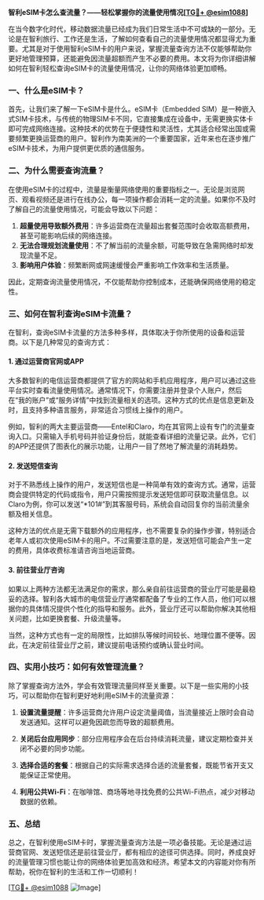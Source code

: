 **智利eSIM卡怎么查流量？——轻松掌握你的流量使用情况[[TG💪+ @esim1088](https://t.me/s/esim1088)]**

在当今数字化时代，移动数据流量已经成为我们日常生活中不可或缺的一部分。无论是在智利旅行、工作还是生活，了解如何查看自己的流量使用情况都显得尤为重要。尤其是对于使用智利eSIM卡的用户来说，掌握流量查询方法不仅能够帮助你更好地管理预算，还能避免因流量超额而产生不必要的费用。本文将为你详细讲解如何在智利轻松查询eSIM卡的流量使用情况，让你的网络体验更加顺畅。

### 一、什么是eSIM卡？

首先，让我们来了解一下eSIM卡是什么。eSIM卡（Embedded SIM）是一种嵌入式SIM卡技术，与传统的物理SIM卡不同，它直接集成在设备中，无需更换实体卡即可完成网络连接。这种技术的优势在于便捷性和灵活性，尤其适合经常出国或需要频繁更换运营商的用户。智利作为南美洲的一个重要国家，近年来也在逐步推广eSIM卡技术，为用户提供更优质的通信服务。

### 二、为什么需要查询流量？

在使用eSIM卡的过程中，流量是衡量网络使用的重要指标之一。无论是浏览网页、观看视频还是进行在线办公，每一项操作都会消耗一定的流量。如果你不及时了解自己的流量使用情况，可能会导致以下问题：

1. **超量使用导致额外费用**：许多运营商在流量超出套餐范围时会收取高额费用，甚至可能影响后续的网络连接。
2. **无法合理规划流量使用**：不了解当前的流量余额，可能导致在急需网络时却发现流量不足。
3. **影响用户体验**：频繁断网或网速缓慢会严重影响工作效率和生活质量。

因此，定期查询流量使用情况，不仅能帮助你控制成本，还能确保网络使用的稳定性。

### 三、如何在智利查询eSIM卡流量？

在智利，查询eSIM卡流量的方法多种多样，具体取决于你所使用的设备和运营商。以下是几种常见的查询方式：

#### 1. 通过运营商官网或APP

大多数智利的电信运营商都提供了官方的网站和手机应用程序，用户可以通过这些平台实时查看流量使用情况。通常情况下，你需要注册并登录个人账户，然后在“我的账户”或“服务详情”中找到流量相关的选项。这种方式的优点是信息更新及时，且支持多种语言服务，非常适合习惯线上操作的用户。

例如，智利的两大主要运营商——Entel和Claro，均在其官网上设有专门的流量查询入口。只需输入手机号码并验证身份后，就能查看详细的流量记录。此外，它们的APP还提供了图表化的展示功能，让用户一目了然地了解流量的消耗趋势。

#### 2. 发送短信查询

对于不熟悉线上操作的用户，发送短信也是一种简单有效的查询方式。通常，运营商会提供特定的代码或指令，用户只需按照提示发送短信即可获取流量信息。以Claro为例，你可以发送“*101#”到其客服号码，系统会自动回复你的当前流量余额及相关信息。

这种方法的优点是无需下载额外的应用程序，也不需要复杂的操作步骤，特别适合老年人或初次使用eSIM卡的用户。不过需要注意的是，发送短信可能会产生一定的费用，具体收费标准请咨询当地运营商。

#### 3. 前往营业厅咨询

如果以上两种方法都无法满足你的需求，那么亲自前往运营商的营业厅可能是最稳妥的选择。智利各大城市的电信营业厅通常都配备了专业的工作人员，他们可以根据你的具体情况提供个性化的指导和服务。此外，营业厅还可以帮助你解决其他相关问题，比如更换套餐、升级流量等。

当然，这种方式也有一定的局限性，比如排队等候时间较长、地理位置不便等。因此，在决定前往营业厅之前，建议提前电话预约或确认营业时间。

### 四、实用小技巧：如何有效管理流量？

除了掌握查询方法外，学会有效管理流量同样至关重要。以下是一些实用的小技巧，可以帮助你在智利更好地利用eSIM卡的流量资源：

1. **设置流量提醒**：许多运营商允许用户设定流量阈值，当流量接近上限时会自动发送通知。这样可以避免因疏忽而导致的超额费用。
   
2. **关闭后台应用同步**：部分应用程序会在后台持续消耗流量，建议定期检查并关闭不必要的同步功能。

3. **选择合适的套餐**：根据自己的实际需求选择合适的流量套餐，既能节省开支又能保证正常使用。

4. **利用公共Wi-Fi**：在咖啡馆、商场等地寻找免费的公共Wi-Fi热点，减少对移动数据的依赖。

### 五、总结

总之，在智利使用eSIM卡时，掌握流量查询方法是一项必备技能。无论是通过运营商官网、发送短信还是前往营业厅，都有相应的途径可供选择。同时，养成良好的流量管理习惯也能让你的网络体验更加高效和经济。希望本文的内容能对你有所帮助，祝你在智利的生活和工作一切顺利！

[[TG💪+ @esim1088](https://t.me/s/esim1088) ![Image](https://i.postimg.cc/4NQfJmqS/Snipaste-2025-05-13-00-14-12.png)]